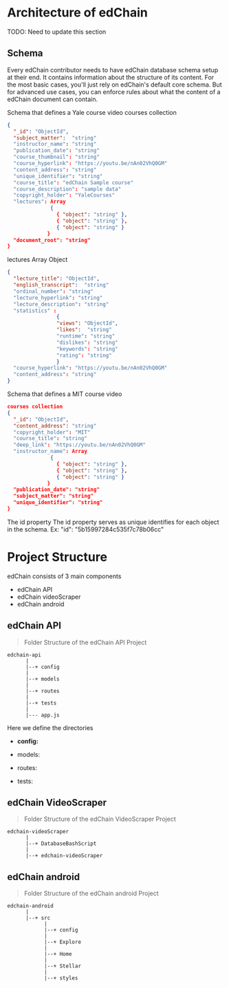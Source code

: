 # Architecture of edChain

TODO: Need to update this section
## Schema
Every edChain contributor needs to have edChain database schema setup at their end. 
It contains information about the structure of its content. For the most basic cases, you'll just rely on edChain's default core schema. But for advanced use cases, you can enforce rules about what the content of a edChain document can contain.

Schema that defines a Yale course video
courses collection
```json
{
  "_id": "ObjectId",
  "subject_matter":  "string"
  "instructor_name": "string"
  "publication_date": "string"
  "course_thumbnail": "string"
  "course_hyperlink": "https://youtu.be/nAn02VhQ0GM"
  "content_address": "string"
  "unique_identifier": "string"
  "course_title": "edChain Sample course"
  "course_description": "sample data"
  "copyright_holder": "YaleCourses"
  "lectures": Array
              {
                { "object": "string" },
                { "object": "string" },
                { "object": "string" }
             }
  "document_root": "string"
}
```
lectures Array Object
```json
{
  "lecture_title": "ObjectId",
  "english_transcript":  "string"
  "ordinal_number": "string"
  "lecture_hyperlink": "string"
  "lecture_description": "string"
  "statistics" : 
                {
                "views": "ObjectId",
                "likes":  "string"
                "runtime": "string"
                "dislikes": "string"
                "keywords": "string"
                "rating": "string"
                }
  "course_hyperlink": "https://youtu.be/nAn02VhQ0GM"
  "content_address": "string"
}
```
Schema that defines a MIT course video
```json
courses collection
{
  "_id": "ObjectId",
  "content_address": "string"
  "copyright_holder": "MIT"
  "course_title": "string"
  "deep_link": "https://youtu.be/nAn02VhQ0GM"
  "instructor_name": Array
              {
                { "object": "string" },
                { "object": "string" },
                { "object": "string" }
             }
  "publication_date": "string"
  "subject_matter": "string"
  "unique_identifier": "string"
}
```
The id property
The id property serves as unique identifies for each object in the schema.
Ex: 
"id": "5b15997284c535f7c78b06cc"

# Project Structure

edChain consists of 3 main components
* edChain API
* edChain videoScraper
* edChain android


## edChain API

> Folder Structure of the edChain API Project

```
edchain-api
      |
      |--+ config
      |
      |--+ models
      |
      |--+ routes
      |
      |--+ tests
      |
      |--- app.js
```

Here we define the directories

* <strong>config: </strong>

* models:

* routes:

* tests:


## edChain VideoScraper

> Folder Structure of the edChain VideoScraper Project

```
edchain-videoScraper
      |
      |--+ DatabaseBashScript
      |
      |--+ edchain-videoScraper
```

## edChain android

> Folder Structure of the edChain android Project

```
edchain-android
      |
      |--+ src
            |
            |--+ config
            |
      	    |--+ Explore
      	    |
            |--+ Home
            |
            |--+ Stellar
            |
            |--+ styles
```

